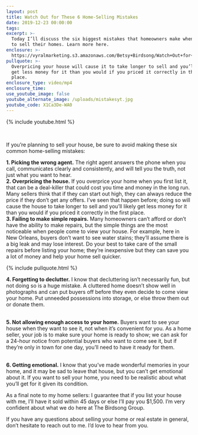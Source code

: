 ```yaml
---
layout: post
title: Watch Out for These 6 Home-Selling Mistakes
date: 2019-12-23 00:00:00
tags:
excerpt: >-
  Today I’ll discuss the six biggest mistakes that homeowners make when trying
  to sell their homes. Learn more here.
enclosure: >-
  https://vyralmarketing.s3.amazonaws.com/Betsy+Birdsong/Watch+Out+for+These+6+Home-Selling+Mistakes.mp4
pullquote: >-
  Overpricing your house will cause it to take longer to sell and you’ll likely
  get less money for it than you would if you priced it correctly in the first
  place.
enclosure_type: video/mp4
enclosure_time:
use_youtube_image: false
youtube_alternate_image: /uploads/mistakesyt.jpg
youtube_code: X1Ca3De-WA0
---
```


{% include youtube.html %}

&nbsp;

If you’re planning to sell your house, be sure to avoid making these six common home-selling mistakes:

**1\. Picking the wrong agent.** The right agent answers the phone when you call, communicates clearly and consistently, and will tell you the truth, not just what you want to hear.<br>**2\. Overpricing the house.** If you overprice your home when you first list it, that can be a deal-killer that could cost you time and money in the long run. Many sellers think that if they can start out high, they can always reduce the price if they don’t get any offers. I’ve seen that happen before; doing so will cause the house to take longer to sell and you’ll likely get less money for it than you would if you priced it correctly in the first place.<br>**3\. Failing to make simple repairs.** Many homeowners can’t afford or don’t have the ability to make repairs, but the simple things are the most noticeable when people come to view your house. For example, here in New Orleans, buyers don’t want to see water stains; they’ll assume there is a big leak and may lose interest. Do your best to take care of the small repairs before listing your home; they’re inexpensive but they can save you a lot of money and help your home sell quicker.

{% include pullquote.html %}

**4\. Forgetting to declutter.** I know that decluttering isn’t necessarily fun, but not doing so is a huge mistake. A cluttered home doesn’t show well in photographs and can put buyers off before they even decide to come view your home. Put unneeded possessions into storage, or else throw them out or donate them.

<br>**5\. Not allowing enough access to your home.** Buyers want to see your house when they want to see it, not when it’s convenient for you. As a home seller, your job is to make sure your home is ready to show; we can ask for a 24-hour notice from potential buyers who want to come see it, but if they’re only in town for one day, you’ll need to have it ready for them.

<br>**6\. Getting emotional.** I know that you’ve made wonderful memories in your home, and it may be sad to leave that house, but you can’t get emotional about it. If you want to sell your home, you need to be realistic about what you’ll get for it given its condition.

As a final note to my home sellers: I guarantee that if you list your house with me, I’ll have it sold within 45 days or else I’ll pay you $1,500. I’m very confident about what we do here at The Birdsong Group.

If you have any questions about selling your home or real estate in general, don’t hesitate to reach out to me. I’d love to hear from you.